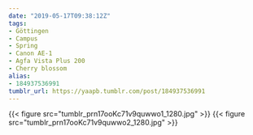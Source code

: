 ```yaml
---
date: "2019-05-17T09:38:12Z"
tags:
- Göttingen
- Campus
- Spring
- Canon AE-1
- Agfa Vista Plus 200
- Cherry blossom
alias:
- 184937536991
tumblr_url: https://yaapb.tumblr.com/post/184937536991
---
```

{{< figure src="tumblr_prn17ooKc71v9quwwo1_1280.jpg" >}}
{{< figure src="tumblr_prn17ooKc71v9quwwo2_1280.jpg" >}}
